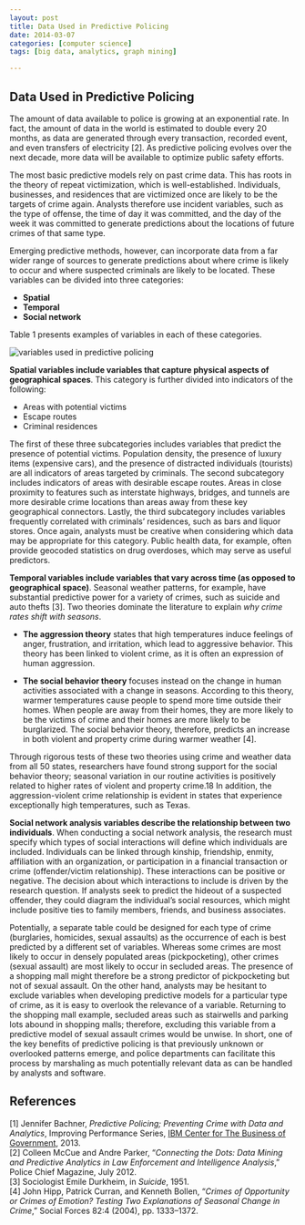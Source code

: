 ```yaml
---
layout: post
title: Data Used in Predictive Policing
date: 2014-03-07
categories: [computer science]
tags: [big data, analytics, graph mining]

---
```


Data Used in Predictive Policing
---
The amount of data available to police is growing at an exponential rate. In fact, the amount of data in the world is estimated to double every 20 months, as data are generated through every transaction, recorded event, and even transfers of electricity [2]. As predictive policing evolves over the next decade, more data will be available to optimize public safety efforts.
The most basic predictive models rely on past crime data. This has roots in the theory of repeat victimization, which is well-established. Individuals, businesses, and residences that are victimized once are likely to be the targets of crime again. Analysts therefore use incident variables, such as the type of offense, the time of day it was committed, and the day of the week it was committed to generate predictions about the locations of future crimes of that same type.
Emerging predictive methods, however, can incorporate data from a far wider range of sources to generate predictions about where crime is likely to occur and where suspected criminals are likely to be located. These variables can be divided into three categories:

* **Spatial**
* **Temporal**
* **Social network**

Table 1 presents examples of variables in each of these categories.

![variables used in predictive policing](http://sungsoo.github.com/images/variables-used-in-predictive-policing.png)
**Spatial variables include variables that capture physical aspects of geographical spaces**. This category is further divided into indicators of the following:
* Areas with potential victims  
* Escape routes  
* Criminal residences


The first of these three subcategories includes variables that predict the presence of potential victims. Population density, the presence of luxury items (expensive cars), and the presence of distracted individuals (tourists) are all indicators of areas targeted by criminals. The second subcategory includes indicators of areas with desirable escape routes. Areas in close proximity to features such as interstate highways, bridges, and tunnels are more desirable crime locations than areas away from these key geographical connectors. Lastly, the third subcategory includes variables frequently correlated with criminals’ residences, such as bars and liquor stores. Once again, analysts must be creative when considering which data may be appropriate for this category. Public health data, for example, often provide geocoded statistics on drug overdoses, which may serve as useful predictors.
**Temporal variables include variables that vary across time (as opposed to geographical space)**. Seasonal weather patterns, for example, have substantial predictive power for a variety of crimes, such as suicide and auto thefts [3]. Two theories dominate the literature to explain *why crime rates shift with seasons*.
* **The aggression theory** states that high temperatures induce feelings of anger, frustration, and irritation, which lead to aggressive behavior. This theory has been linked to violent crime, as it is often an expression of human aggression.  

* **The social behavior theory** focuses instead on the change in human activities associated with a change in seasons. According to this theory, warmer temperatures cause people to spend more time outside their homes. When people are away from their homes, they are more likely to be the victims of crime and their homes are more likely to be burglarized.
The social behavior theory, therefore, predicts an increase in both violent and property crime during warmer weather [4].
Through rigorous tests of these two theories using crime and weather data from all 50 states, researchers have found strong support for the social behavior theory; seasonal variation in our routine activities is positively related to higher rates of violent and property crime.18 In addition, the aggression-violent crime relationship is evident in states that experience exceptionally high temperatures, such as Texas.
**Social network analysis variables describe the relationship between two individuals**. When conducting a social network analysis, the research must specify which types of social interactions will define which individuals are included. Individuals can be linked through kinship, friendship, enmity, affiliation with an organization, or participation in a financial transaction or crime (offender/victim relationship). These interactions can be positive or negative. The decision about which interactions to include is driven by the research question. If analysts seek to predict the hideout of a suspected offender, they could diagram the individual’s social resources, which might include positive ties to family members, friends, and business associates.
Potentially, a separate table could be designed for each type of crime (burglaries, homicides, sexual assaults) as the occurrence of each is best predicted by a different set of variables. Whereas some crimes are most likely to occur in densely populated areas (pickpocketing), other crimes (sexual assault) are most likely to occur in secluded areas. The presence of a shopping mall might therefore be a strong predictor of pickpocketing but not of sexual assault. On the other hand, analysts may be hesitant to exclude variables when developing predictive models for a particular type of crime, as it is easy to overlook the relevance of a variable. Returning to the shopping mall example, secluded areas such as stairwells and parking lots abound in shopping malls; therefore, excluding this variable from a predictive model of sexual assault crimes would be unwise. In short, one of the key benefits of predictive policing is that previously unknown or overlooked patterns emerge, and police departments can facilitate this process by marshaling as much potentially relevant data as can be handled by analysts and software.

References
---
[1] Jennifer Bachner, *Predictive Policing; Preventing Crime with Data and Analytics*, Improving Performance Series, [IBM Center for The Business of Government](http://www.businessofgovernment.org), 2013.  
[2] Colleen McCue and Andre Parker, “*Connecting the Dots: Data Mining and Predictive Analytics in Law Enforcement and Intelligence Analysis*,” Police Chief Magazine, July 2012.  
[3] Sociologist Emile Durkheim, in *Suicide*, 1951.  
[4] John Hipp, Patrick Curran, and Kenneth Bollen, “*Crimes of Opportunity or Crimes of Emotion? Testing Two Explanations of Seasonal Change in Crime*,” Social Forces 82:4 (2004), pp. 1333–1372.